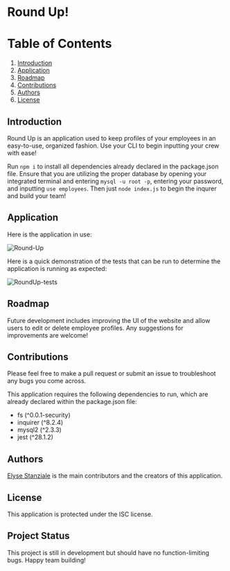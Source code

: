 # Round Up!
# Table of Contents
1. [Introduction](#introduction)
2. [Application](#application)
3. [Roadmap](#roadmap)
4. [Contributions](#contributions)
5. [Authors](#authors)
6. [License](#license)


## <a id="introduction">Introduction</a>
Round Up is an application used to keep profiles of your employees in an easy-to-use, organized fashion. Use your CLI to begin inputting your crew with ease! 

Run `npm i` to install all dependencies already declared in the package.json file. Ensure that you are utilizing the proper database by opening your integrated terminal and entering `mysql -u root -p`, entering your password, and inputting `use employees`. Then just `node index.js` to begin the inqurer and build your team!

## <a id="application">Application</a>
Here is the application in use:

![Round-Up](https://user-images.githubusercontent.com/95983252/178124517-58987338-49ab-4f72-9aa7-7ba28a8ce7b0.gif)

Here is a quick demonstration of the tests that can be run to determine the application is running as expected:

![RoundUp-tests](https://user-images.githubusercontent.com/95983252/178125154-b33043d9-ff97-4f8a-a171-4391d8ff099a.gif)

## <a id="roadmap">Roadmap</a>
Future development includes improving the UI of the website and allow users to edit or delete employee profiles. Any suggestions for improvements are welcome!

## <a id="contributions">Contributions</a>
Please feel free to make a pull request or submit an issue to troubleshoot any bugs you come across.

This application requires the following dependencies to run, which are already declared within the package.json file:
* fs (^0.0.1-security)
* inquirer (^8.2.4)
* mysql2 (^2.3.3)
* jest (^28.1.2)

## <a id="authors">Authors</a>
[Elyse Stanziale](https://github.com/elystanz) is the main contributors and the creators of this application.

## <a id="license">License</a>
This application is protected under the ISC license.

## <a id=#status>Project Status</a>
This project is still in development but should have no function-limiting bugs. Happy team building!
